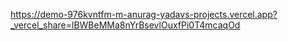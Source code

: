 https://demo-976kvntfm-m-anurag-yadavs-projects.vercel.app?_vercel_share=lBWBeMMa8nYrBsevlOuxfPi0T4mcaqOd

